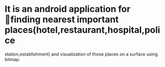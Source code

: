 # It is an android application for finding nearest important places(hotel,restaurant,hospital,police
station,establishment) and visualization of those places on a surface using bitmap.
